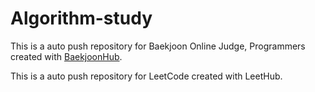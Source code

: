 # Algorithm-study
This is a auto push repository for Baekjoon Online Judge, Programmers created with [BaekjoonHub](https://github.com/BaekjoonHub/BaekjoonHub).

This is a auto push repository for LeetCode created with LeetHub.
